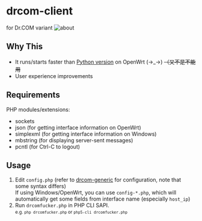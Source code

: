 # drcom-client
for Dr.COM variant
![about](https://user-images.githubusercontent.com/2252500/30239658-3e20747e-9594-11e7-8a97-5227050bfedd.png)

## Why This
- It runs/starts faster than [Python version](https://github.com/drcoms/drcom-generic) on OpenWrt (→_→) ~~（又不是不能用~~
- User experience improvements

## Requirements
PHP modules/extensions:
- sockets
- json (for getting interface information on OpenWrt)
- simplexml (for getting interface information on Windows)
- mbstring (for displaying server-sent messages)
- pcntl (for Ctrl-C to logout)

## Usage
1. Edit `config.php` (refer to [drcom-generic](https://github.com/drcoms/drcom-generic) for configuration, note that some syntax differs)<br/>
If using Windows/OpenWrt, you can use `config-*.php`, which will automatically get some fields from interface name (especially `host_ip`)
2. Run `drcomfucker.php` in PHP CLI SAPI.<br/>
<small>e.g. `php drcomfucker.php` or `php5-cli drcomfucker.php`</small>

